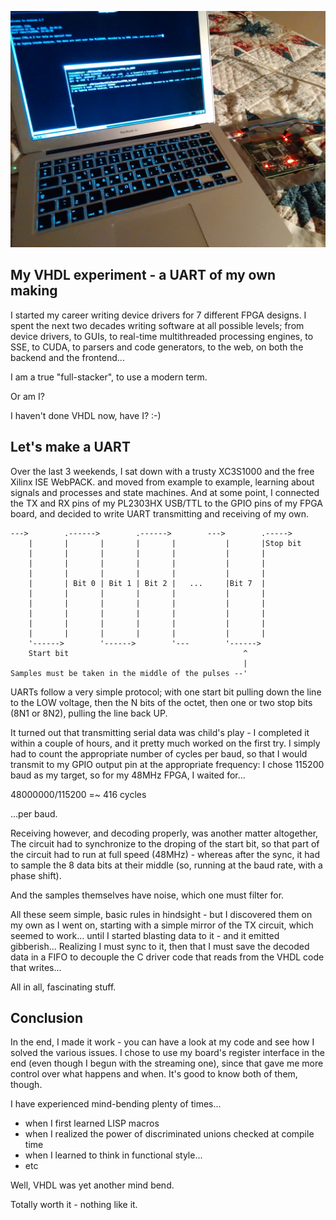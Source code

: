 
![Data sent from minicom over the PL2303HX USB/TTL UART, read by the FPGA's GPIO pins, decoded and read back via a FIFO.](operational.jpg "Data sent from minicom over the PL2303HX USB/TTL UART, read by the FPGA's GPIO pins, decoded and read back via a FIFO.")

## My VHDL experiment - a UART of my own making

I started my career writing device drivers for 7 different FPGA designs.
I spent the next two decades writing software at all possible levels;
from device drivers, to GUIs, to real-time multithreaded processing
engines, to SSE, to CUDA, to parsers and code generators, to the web,
on both the backend and the frontend...

I am a true "full-stacker", to use a modern term.

Or am I?

I haven't done VHDL now, have I? :-)

## Let's make a UART

Over the last 3 weekends, I sat down with a trusty XC3S1000 and the
free Xilinx ISE WebPACK. and moved from example to example, learning
about signals and processes and state machines. And at some point,
I connected the TX and RX pins of my PL2303HX USB/TTL to the GPIO
pins of my FPGA board, and decided to write UART transmitting and
receiving of my own.

    --->        .------>        .------>        --->        .----->
        |       |       |       |       |           |       |Stop bit 
        |       |       |       |       |           |       |         
        |       |       |       |       |           |       |
        |       |       |       |       |           |       |
        |       | Bit 0 | Bit 1 | Bit 2 |   ...     |Bit 7  |
        |       |       |       |       |           |       |
        |       |       |       |       |           |       |
        |       |       |       |       |           |       |
        |       |       |       |       |           |       |
        |       |       |       |       |           |       |
        '------>        '------>        '---        '------>      
        Start bit                                       ^
                                                        |
    Samples must be taken in the middle of the pulses --'

UARTs follow a very simple protocol; with one start bit pulling down the
line to the LOW voltage, then the N bits of the octet, then one or
two stop bits (8N1 or 8N2), pulling the line back UP.

It turned out that transmitting serial data was child's play - I completed
it within a couple of hours, and it pretty much worked on the first try.
I simply had to count the appropriate number of cycles per baud,
so that I would transmit to my GPIO output pin at the appropriate
frequency: I chose 115200 baud as my target, so for my 48MHz FPGA,
I waited for...

  48000000/115200 =~ 416 cycles

...per baud.

Receiving however, and decoding properly, was another matter altogether,
The circuit had to synchronize to the droping of the start bit, so that
part of the circuit had to run at full speed (48MHz) - whereas after the
sync, it had to sample the 8 data bits at their middle (so, running
at the baud rate, with a phase shift).

And the samples themselves have noise, which one must filter for.

All these seem simple, basic rules in hindsight - but I discovered them
on my own as I went on, starting with a simple mirror of the TX circuit,
which seemed to work... until I started blasting data to it - and it
emitted gibberish... Realizing I must sync to it, then that I must save
the decoded data in a FIFO to decouple the C driver code that reads from
the VHDL code that writes...

All in all, fascinating stuff.

## Conclusion

In the end, I made it work - you can have a look at my code and see how
I solved the various issues. I chose to use my board's register interface
in the end (even though I begun with the streaming one), since that gave
me more control over what happens and when. It's good to know both of
them, though.

I have experienced mind-bending plenty of times...

- when I first learned LISP macros
- when I realized the power of discriminated unions checked at compile
time
- when I learned to think in functional style...
- etc

Well, VHDL was yet another mind bend.

Totally worth it - nothing like it.
